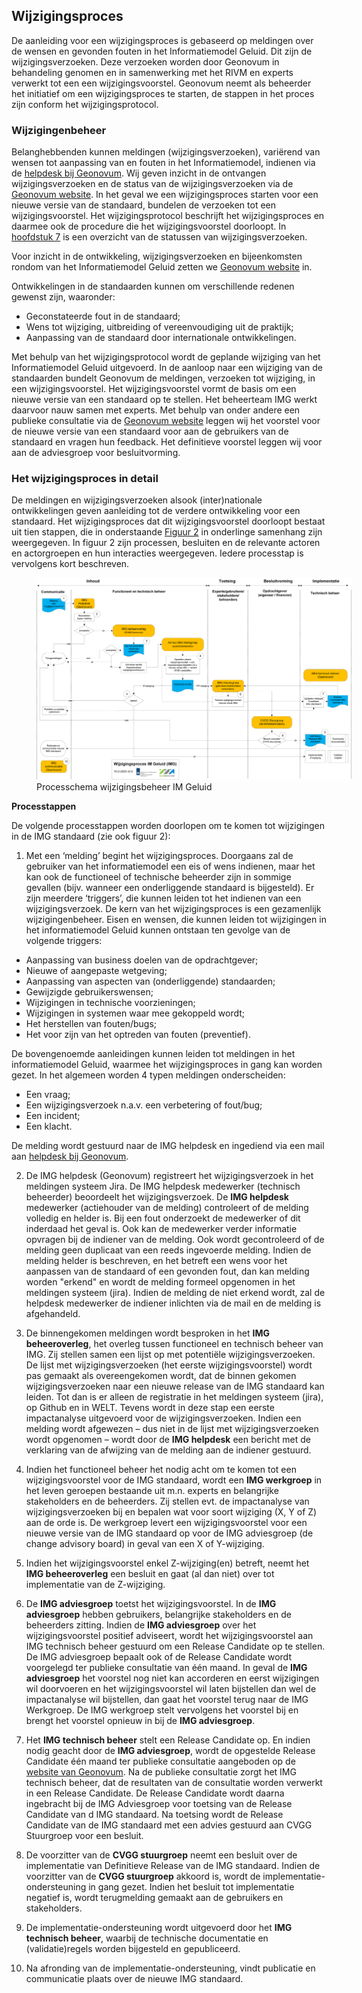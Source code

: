 ## Wijzigingsproces

De aanleiding voor een wijzigingsproces is gebaseerd op meldingen over de wensen en gevonden fouten in het Informatiemodel Geluid. Dit zijn de wijzigingsverzoeken. Deze verzoeken worden door Geonovum in behandeling genomen en in samenwerking met het RIVM en experts verwerkt tot een een wijzigingsvoorstel. Geonovum neemt als beheerder het initiatief om een wijzigingsproces te starten, de stappen in het proces zijn conform het wijzigingsprotocol.

### Wijzigingenbeheer

Belanghebbenden kunnen meldingen (wijzigingsverzoeken), variërend van wensen tot aanpassing van en fouten in het Informatiemodel, indienen via de <a href='mailto:img@geonovum.nl' target='_blank'>helpdesk bij Geonovum</a>. Wij geven inzicht in de ontvangen wijzigingsverzoeken en de status van de wijzigingsverzoeken via de <a href='https://www.geonovum.nl/geo-standaarden/meldingen' target='_blank'>Geonovum website</a>. In het geval we een wijzigingsproces starten voor een nieuwe versie van de standaard, bundelen de verzoeken tot een wijzigingsvoorstel. Het wijzigingsprotocol beschrijft het wijzigingsproces en daarmee ook de procedure die het wijzigingsvoorstel doorloopt. In <a href='#overzicht-status-van-wijzigingsverzoeken'>hoofdstuk 7<a></a> is een overzicht van de statussen van wijzigingsverzoeken.

Voor inzicht in de ontwikkeling, wijzigingsverzoeken en bijeenkomsten rondom van het Informatiemodel Geluid zetten we <a href='https://www.geonovum.nl/geo-standaarden/informatiemodel-geluid' target='_blank'>Geonovum website</a> in.

Ontwikkelingen in de standaarden kunnen om verschillende redenen gewenst zijn, waaronder:
<ul>

<li>Geconstateerde fout in de standaard;</li>
<li>Wens tot wijziging, uitbreiding of vereenvoudiging uit de praktijk;</li>
<li>Aanpassing van de standaard door internationale ontwikkelingen.</li>

</ul>

Met behulp van het wijzigingsprotocol wordt de geplande wijziging van het Informatiemodel Geluid uitgevoerd. In de aanloop naar een wijziging van de standaarden bundelt Geonovum de meldingen, verzoeken tot wijziging, in een wijzigingsvoorstel. Het wijzigingsvoorstel vormt de basis om een nieuwe versie van een standaard op te stellen. Het beheerteam IMG werkt daarvoor nauw samen met experts. Met behulp van onder andere een publieke consultatie via de <a href='https://www.geonovum.nl/geo-standaarden/informatiemodel-geluid' target='_blank'>Geonovum website</a> leggen wij het voorstel voor de nieuwe versie van een standaard voor aan de gebruikers van de standaard en vragen hun feedback. Het definitieve voorstel leggen wij voor aan de adviesgroep voor besluitvorming.

### Het wijzigingsproces in detail

De meldingen en wijzigingsverzoeken alsook (inter)nationale ontwikkelingen geven aanleiding tot de verdere ontwikkeling voor een standaard. Het wijzigingsproces dat dit wijzigingsvoorstel doorloopt bestaat uit tien stappen, die in onderstaande <a href='#_Ref503260624'>Figuur 2<a></a> in onderlinge samenhang zijn weergegeven. In figuur 2 zijn processen, besluiten en de relevante actoren en actorgroepen en hun interacties weergegeven. Iedere processtap is vervolgens kort beschreven.

<figure style='width: 100%;'><a name='_Ref503260624'></a><img src='media/image6.png' alt='media/image6.png'></img>
<figcaption><a name='_Ref503260624'></a>Processchema wijzigingsbeheer IM Geluid</figcaption></figure>


**Processtappen**

De volgende processtappen worden doorlopen om te komen tot wijzigingen in de IMG standaard (zie ook figuur 2): 

1. Met een ‘melding’ begint het wijzigingsproces. Doorgaans zal de gebruiker van het informatiemodel een eis of wens indienen, maar het kan ook de functioneel of technische beheerder zijn in sommige gevallen (bijv. wanneer een onderliggende standaard is bijgesteld). Er zijn meerdere ‘triggers’, die kunnen leiden tot het indienen van een wijzigingsverzoek. De kern van het wijzigingsproces is een gezamenlijk wijzigingenbeheer. Eisen en wensen, die kunnen leiden tot wijzigingen in het informatiemodel Geluid kunnen ontstaan ten gevolge van de volgende triggers: 

-   Aanpassing van business doelen van de opdrachtgever;
-   Nieuwe of aangepaste wetgeving;
-   Aanpassing van aspecten van (onderliggende) standaarden;
-   Gewijzigde gebruikerswensen;
-   Wijzigingen in technische voorzieningen;
-   Wijzigingen in systemen waar mee gekoppeld wordt;
-   Het herstellen van fouten/bugs;
-   Het voor zijn van het optreden van fouten (preventief).

De bovengenoemde aanleidingen kunnen leiden tot meldingen in het informatiemodel Geluid, waarmee het wijzigingsproces in gang kan worden gezet. In het algemeen worden 4 typen meldingen onderscheiden:

-   Een vraag;
-   Een wijzigingsverzoek n.a.v. een verbetering of fout/bug;
-   Een incident;
-   Een klacht.

De melding wordt gestuurd naar de IMG helpdesk en ingediend via een mail aan <a href='mailto:img@geonovum.nl' target='_blank'>helpdesk bij Geonovum</a>. 

2. De IMG helpdesk (Geonovum) registreert het wijzigingsverzoek in het meldingen systeem Jira. De IMG helpdesk medewerker (technisch beheerder) beoordeelt het wijzigingsverzoek. De **IMG helpdesk** medewerker (actiehouder van de melding) controleert of de melding volledig en helder is. Bij een fout onderzoekt de medewerker of dit inderdaad het geval is. Ook kan de medewerker verder informatie opvragen bij de indiener van de melding. Ook wordt gecontroleerd of de melding geen duplicaat van een reeds ingevoerde melding. Indien de melding helder is beschreven, en het betreft een wens voor het aanpassen van de standaard of een gevonden fout, dan kan melding worden "erkend" en wordt de melding formeel opgenomen in het meldingen systeem (jira). Indien de melding de niet erkend wordt, zal de helpdesk medewerker de indiener inlichten via de mail en de melding is afgehandeld.  

3. De binnengekomen meldingen wordt besproken in het **IMG beheeroverleg**, het overleg tussen functioneel en technisch beheer van IMG. Zij stellen samen een lijst op met potentiële wijzigingsverzoeken. De lijst met wijzigingsverzoeken (het eerste wijzigingsvoorstel) wordt pas gemaakt als overeengekomen wordt, dat de binnen gekomen wijzigingsverzoeken naar een nieuwe release van de IMG standaard kan leiden. Tot dan is er alleen de registratie in het meldingen systeem (jira), op Github en in WELT. Tevens wordt in deze stap een eerste impactanalyse uitgevoerd voor de wijzigingsverzoeken. 
Indien een melding wordt afgewezen – dus niet in de lijst met wijzigingsverzoeken wordt opgenomen – wordt door de **IMG helpdesk** een bericht met de verklaring van de afwijzing van de melding aan de indiener gestuurd. 

4. Indien het functioneel beheer het nodig acht om te komen tot een wijzigingsvoorstel voor de IMG standaard, wordt een **IMG werkgroep** in het leven geroepen bestaande uit m.n. experts en belangrijke stakeholders en de beheerders. Zij stellen evt. de impactanalyse van wijzigingsverzoeken bij en bepalen wat voor soort wijziging (X, Y of Z) aan de orde is. De werkgroep levert een wijzigingsvoorstel voor een nieuwe versie van de IMG standaard op voor de IMG adviesgroep (de change advisory board) in geval van een X of Y-wijziging. 

5. Indien het wijzigingsvoorstel enkel Z-wijziging(en) betreft, neemt het **IMG beheeroverleg** een besluit en gaat (al dan niet) over tot implementatie van de Z-wijziging.  

6. De **IMG adviesgroep** toetst het wijzigingsvoorstel. In de **IMG adviesgroep** hebben gebruikers, belangrijke stakeholders en de beheerders zitting. Indien de **IMG adviesgroep** over het wijzigingsvoorstel positief adviseert, wordt het wijzigingsvoorstel aan IMG technisch beheer gestuurd om een Release Candidate op te stellen. De IMG adviesgroep bepaalt ook of de Release Candidate wordt voorgelegd ter publieke consultatie van één maand. 
In geval de **IMG adviesgroep** het voorstel nog niet kan accorderen en eerst wijzigingen wil doorvoeren en het wijzigingsvoorstel wil laten bijstellen dan wel de impactanalyse wil bijstellen, dan gaat het voorstel terug naar de IMG Werkgroep. De IMG werkgroep stelt vervolgens het voorstel bij en brengt het voorstel opnieuw in bij de **IMG adviesgroep**. 

7. Het **IMG technisch beheer** stelt een Release Candidate op. En indien nodig geacht door de **IMG adviesgroep**, wordt de opgestelde Release Candidate één maand ter publieke consultatie aangeboden op de [website van Geonovum](https://www.geonovum.nl/geo-standaarden/informatiemodel-geluid). Na de publieke consultatie zorgt het IMG technisch beheer, dat de resultaten van de consultatie worden verwerkt in een Release Candidate. De Release Candidate wordt daarna ingebracht bij de IMG Adviesgroep voor toetsing van de Release Candidate van d IMG standaard. Na toetsing wordt de Release Candidate van de IMG standaard met een advies gestuurd aan CVGG Stuurgroep voor een besluit.   

8.  De voorzitter van de **CVGG stuurgroep** neemt een besluit over de implementatie van Definitieve Release van de IMG standaard. Indien de voorzitter van de **CVGG stuurgroep** akkoord is, wordt de implementatie-ondersteuning in gang gezet. Indien het besluit tot implementatie negatief is, wordt terugmelding gemaakt aan de gebruikers en stakeholders.

9. De implementatie-ondersteuning wordt uitgevoerd door het **IMG technisch beheer**, waarbij de technische documentatie en (validatie)regels worden bijgesteld en gepubliceerd. 

10. Na afronding van de implementatie-ondersteuning, vindt publicatie en communicatie plaats over de nieuwe IMG standaard.  


